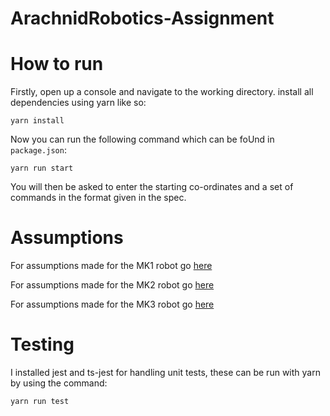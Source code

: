 # ArachnidRobotics-Assignment




# How to run 
Firstly, open up a console and navigate to the working directory. install all dependencies using yarn like so:
```
yarn install
```

Now you can run the following command which can be foUnd in `package.json`:
```
yarn run start
```

You will then be asked to enter the starting co-ordinates and a set of commands in the format given in the spec.

# Assumptions

For assumptions made for the MK1 robot go [here](Classes/RobotSpiderMk1.md)


For assumptions made for the MK2 robot go [here](Classes/RobotSpiderMk2.md)

For assumptions made for the MK3 robot go [here](Classes/RobotSpiderMk3.md)

# Testing
I installed jest and ts-jest for handling unit tests, these can be run with yarn by using the command:
```
yarn run test
```

